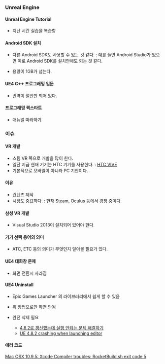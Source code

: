 ### Unreal Engine

#### Unreal Engine Tutorial 

* 지난 시간 실습을 복습함 

#### Android SDK 설치

* 다른 Android SDK도 사용할 수 있는 것 같다. : 예를 들면 Android Studio가 있으면 따로 Android SDK를 설치안해도 되는 것 같다.

* 용량이 1GB가 넘는다.

#### UE4 C++ 프로그래밍 입문

* 번역이 절반만 되어 있다.

#### 프로그래밍 퀵스타트

* 매뉴얼 따라하기

### 이슈 

#### VR 개발

* 스팀 VR 쪽으로 개발을 많이 한다.
* 일단 지금 현재 기기는 HTC 기기를 사용한다. : [HTC VIVE](https://www.htcvive.com/us/)
* 기본적으로 모바일이 아니라 PC 기반이다.

#### 이유

* 컨텐츠 제작
* 시장도 중요하다. : 현재 Steam, Oculus 등에서 경쟁 중이다.

#### 삼성 VR 개발

* Visual Studio 2013이 설치되어 있어야 한다.

#### 기기 선택 용어의 의미

* ATC, ETC 등의 의미가 무엇인지 알아볼 필요가 있다.

#### UE4 대화창 문제

* 화면 전환시 사라짐

#### UE4 Uninstall

* Epic Games Launcher 의 라이브러리에서 쉽게 할 수 있음
* 위 방법으로만 하면 안됨

* 완전 삭제 필요
	* [4.8.2로 갱신했는데 실행 안되는 문제 해결하기](http://mypi.ruliweb.com/mypi.htm?nid=1000020&num=10214)
	* [UE 4.8.2 crashing when launching editor](https://answers.unrealengine.com/questions/257981/ue-482-crashing-when-launching-editor.html)

#### 에러 코드

[Mac OSX 10.9.5: Xcode Compiler troubles: RocketBuild.sh exit code 5](https://answers.unrealengine.com/questions/302522/mac-osx-1095-xcode-compiler-troubles-rocketbuildsh.html)



